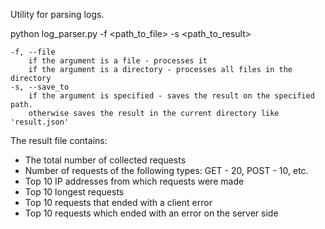 Utility for parsing logs. 

python log_parser.py -f <path_to_file> -s <path_to_result>

    -f, --file
        if the argument is a file - processes it
        if the argument is a directory - processes all files in the directory
    -s, --save_to
        if the argument is specified - saves the result on the specified path.
        otherwise saves the result in the current directory like 'result.json'

The result file contains:
- The total number of collected requests
- Number of requests of the following types: GET - 20, POST - 10, etc.
- Top 10 IP addresses from which requests were made
- Top 10 longest requests
- Top 10 requests that ended with a client error
- Top 10 requests which ended with an error on the server side
